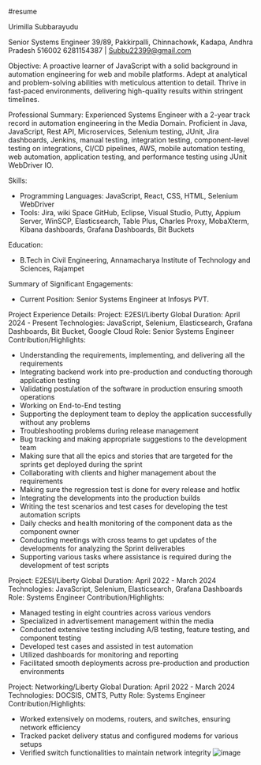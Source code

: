 #resume

Urimilla Subbarayudu

Senior Systems Engineer
39/89, Pakkirpalli, Chinnachowk, Kadapa, Andhra Pradesh
516002
6281154387 | Subbu22399@gmail.com

Objective:
A proactive learner of JavaScript with a solid background in automation engineering for web and mobile platforms. Adept at analytical and problem-solving abilities with meticulous attention to detail. Thrive in fast-paced environments, delivering high-quality results within stringent timelines.

Professional Summary:
Experienced Systems Engineer with a 2-year track record in automation engineering in the Media Domain. Proficient in Java, JavaScript, Rest API, Microservices, Selenium testing, JUnit, Jira dashboards, Jenkins, manual testing, integration testing, component-level testing on integrations, CI/CD pipelines, AWS, mobile automation testing, web automation, application testing, and performance testing using JUnit WebDriver IO.

Skills:
- Programming Languages: JavaScript, React, CSS, HTML, Selenium WebDriver
- Tools: Jira, wiki Space GitHub, Eclipse, Visual Studio, Putty, Appium Server, WinSCP, Elasticsearch, Table Plus, Charles Proxy, MobaXterm, Kibana dashboards, Grafana Dashboards, Bit Buckets

Education:
- B.Tech in Civil Engineering, Annamacharya Institute of Technology and Sciences, Rajampet

Summary of Significant Engagements:
- Current Position: Senior Systems Engineer at Infosys PVT.

Project Experience Details:
Project: E2ESI/Liberty Global
Duration: April 2024 - Present
Technologies: JavaScript, Selenium, Elasticsearch, Grafana Dashboards, Bit Bucket, Google Cloud
Role: Senior Systems Engineer
Contribution/Highlights:
- Understanding the requirements, implementing, and delivering all the requirements
- Integrating backend work into pre-production and conducting thorough application testing
- Validating postulation of the software in production ensuring smooth operations
- Working on End-to-End testing
- Supporting the deployment team to deploy the application successfully without any problems
- Troubleshooting problems during release management
- Bug tracking and making appropriate suggestions to the development team
- Making sure that all the epics and stories that are targeted for the sprints get deployed during the sprint
- Collaborating with clients and higher management about the requirements
- Making sure the regression test is done for every release and hotfix
- Integrating the developments into the production builds
- Writing the test scenarios and test cases for developing the test automation scripts
- Daily checks and health monitoring of the component data as the component owner
- Conducting meetings with cross teams to get updates of the developments for analyzing the Sprint deliverables
- Supporting various tasks where assistance is required during the development of test scripts

Project: E2ESI/Liberty Global
Duration: April 2022 - March 2024
Technologies: JavaScript, Selenium, Elasticsearch, Grafana Dashboards
Role: Systems Engineer
Contribution/Highlights:
- Managed testing in eight countries across various vendors
- Specialized in advertisement management within the media
- Conducted extensive testing including A/B testing, feature testing, and component testing
- Developed test cases and assisted in test automation
- Utilized dashboards for monitoring and reporting
- Facilitated smooth deployments across pre-production and production environments

Project: Networking/Liberty Global
Duration: April 2022 - March 2024
Technologies: DOCSIS, CMTS, Putty
Role: Systems Engineer
Contribution/Highlights:
- Worked extensively on modems, routers, and switches, ensuring network efficiency
- Tracked packet delivery status and configured modems for various setups
- Verified switch functionalities to maintain network integrity
![image](https://github.com/user-attachments/assets/05459589-ab54-43c9-8633-264e586aea69)
